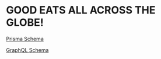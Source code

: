 # GOOD EATS ALL ACROSS THE GLOBE!

[Prisma Schema](prisma/schema.prisma)

[GraphQL Schema](schema.gql)

